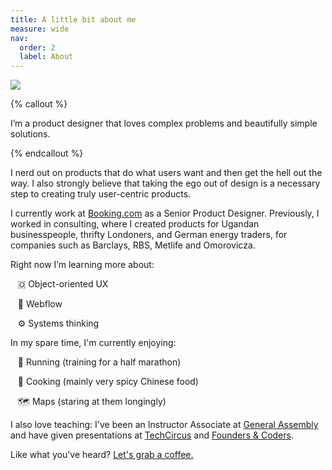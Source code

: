 ```yaml
---
title: A little bit about me
measure: wide
nav:
  order: 2
  label: About
---
```


<div class="about-columns">

![](/assets/images/about-1.jpg)

<div class="flow">

{% callout %}

I’m a product designer that loves complex problems and beautifully simple solutions.

{% endcallout %}

I nerd out on products that do what users want and then get the hell out the way. I also strongly believe that taking the ego out of design is a necessary step to creating truly user-centric products.

I currently work at [Booking.com](https://www.booking.com) as a Senior Product Designer. Previously, I worked in consulting, where I created products for Ugandan businesspeople, thrifty Londoners, and German energy traders, for companies such as Barclays, RBS, Metlife and Omorovicza.

Right now I’m learning more about:

&nbsp;&nbsp;&nbsp;🇴&nbsp;Object-oriented UX

&nbsp;&nbsp;&nbsp;🔗&nbsp;Webflow

&nbsp;&nbsp;&nbsp;⚙️&nbsp;Systems thinking

In my spare time, I'm currently enjoying:

&nbsp;&nbsp;&nbsp;🏃&nbsp;Running (training for a half marathon)

&nbsp;&nbsp;&nbsp;🥟&nbsp;Cooking (mainly very spicy Chinese food)

&nbsp;&nbsp;&nbsp;🗺️&nbsp;Maps (staring at them longingly)

I also love teaching: I've been an Instructor Associate at [General Assembly](https://generalassemb.ly/) and have given presentations at [TechCircus](https://www.techcircustv.com) and [Founders & Coders](https://www.foundersandcoders.com/).

Like what you've heard? [Let's grab a coffee.](https://jaredhill.co/contact/)

</div>

</div>
